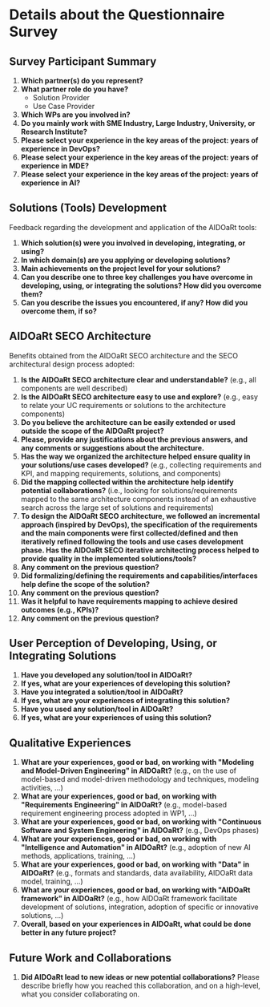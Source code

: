 # Details about the Questionnaire Survey

## Survey Participant Summary

1. **Which partner(s) do you represent?**
2. **What partner role do you have?**
   - Solution Provider
   - Use Case Provider
3. **Which WPs are you involved in?**
4. **Do you mainly work with SME Industry, Large Industry, University, or Research Institute?**
5. **Please select your experience in the key areas of the project: years of experience in DevOps?**
6. **Please select your experience in the key areas of the project: years of experience in MDE?**
7. **Please select your experience in the key areas of the project: years of experience in AI?**

## Solutions (Tools) Development

Feedback regarding the development and application of the AIDOaRt tools:

1. **Which solution(s) were you involved in developing, integrating, or using?**
2. **In which domain(s) are you applying or developing solutions?**
3. **Main achievements on the project level for your solutions?**
4. **Can you describe one to three key challenges you have overcome in developing, using, or integrating the solutions? How did you overcome them?**
5. **Can you describe the issues you encountered, if any? How did you overcome them, if so?**

## AIDOaRt SECO Architecture

Benefits obtained from the AIDOaRt SECO architecture and the SECO architectural design process adopted:

1. **Is the AIDOaRt SECO architecture clear and understandable?** (e.g., all components are well described)
2. **Is the AIDOaRt SECO architecture easy to use and explore?** (e.g., easy to relate your UC requirements or solutions to the architecture components)
3. **Do you believe the architecture can be easily extended or used outside the scope of the AIDOaRt project?**
4. **Please, provide any justifications about the previous answers, and any comments or suggestions about the architecture.**
5. **Has the way we organized the architecture helped ensure quality in your solutions/use cases developed?** (e.g., collecting requirements and KPI, and mapping requirements, solutions, and components)
6. **Did the mapping collected within the architecture help identify potential collaborations?** (i.e., looking for solutions/requirements mapped to the same architecture components instead of an exhaustive search across the large set of solutions and requirements)
7. **To design the AIDOaRt SECO architecture, we followed an incremental approach (inspired by DevOps), the specification of the requirements and the main components were first collected/defined and then iteratively refined following the tools and use cases development phase. Has the AIDOaRt SECO iterative architecting process helped to provide quality in the implemented solutions/tools?**
8. **Any comment on the previous question?**
9. **Did formalizing/defining the requirements and capabilities/interfaces help define the scope of the solution?**
10. **Any comment on the previous question?**
11. **Was it helpful to have requirements mapping to achieve desired outcomes (e.g., KPIs)?**
12. **Any comment on the previous question?**

## User Perception of Developing, Using, or Integrating Solutions

1. **Have you developed any solution/tool in AIDOaRt?**
2. **If yes, what are your experiences of developing this solution?**
3. **Have you integrated a solution/tool in AIDOaRt?**
4. **If yes, what are your experiences of integrating this solution?**
5. **Have you used any solution/tool in AIDOaRt?**
6. **If yes, what are your experiences of using this solution?**

## Qualitative Experiences

1. **What are your experiences, good or bad, on working with "Modeling and Model-Driven Engineering" in AIDOaRt?** (e.g., on the use of model-based and model-driven methodology and techniques, modeling activities, ...)
2. **What are your experiences, good or bad, on working with "Requirements Engineering" in AIDOaRt?** (e.g., model-based requirement engineering process adopted in WP1, …)
3. **What are your experiences, good or bad, on working with "Continuous Software and System Engineering" in AIDOaRt?** (e.g., DevOps phases)
4. **What are your experiences, good or bad, on working with "Intelligence and Automation" in AIDOaRt?** (e.g., adoption of new AI methods, applications, training, ...)
5. **What are your experiences, good or bad, on working with "Data" in AIDOaRt?** (e.g., formats and standards, data availability, AIDOaRt data model, training, ...)
6. **What are your experiences, good or bad, on working with "AIDOaRt framework" in AIDOaRt?** (e.g., how AIDOaRt framework facilitate development of solutions, integration, adoption of specific or innovative solutions, ...)
7. **Overall, based on your experiences in AIDOaRt, what could be done better in any future project?**

## Future Work and Collaborations

1. **Did AIDOaRt lead to new ideas or new potential collaborations?** Please describe briefly how you reached this collaboration, and on a high-level, what you consider collaborating on.

